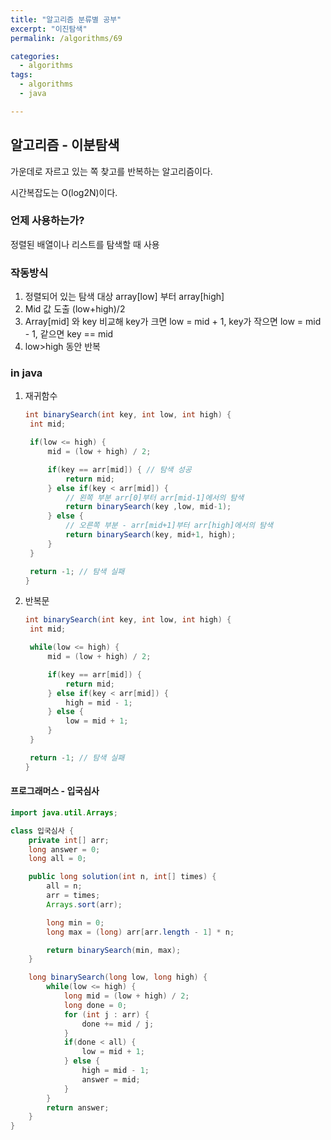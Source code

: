 ```yaml
---
title: "알고리즘 분류별 공부"
excerpt: "이진탐색"
permalink: /algorithms/69

categories:
  - algorithms
tags:
  - algorithms
  - java

---
```


## 알고리즘 - 이분탐색

가운데로 자르고 있는 쪽 찾고를 반복하는 알고리즘이다.

시간복잡도는 O(log2N)이다.



### 언제 사용하는가?

정렬된 배열이나 리스트를 탐색할 때 사용



### 작동방식

1. 정렬되어 있는 탐색 대상 array[low] 부터 array[high]
2. Mid 값 도출 (low+high)/2
3. Array[mid] 와 key 비교해 key가 크면 low = mid + 1, key가 작으면 low = mid - 1, 같으면 key == mid
4. low>high 동안 반복



### in java

1. 재귀함수

   ```java
   int binarySearch(int key, int low, int high) {
   	int mid;
   
   	if(low <= high) {
   		mid = (low + high) / 2;
   
   		if(key == arr[mid]) { // 탐색 성공 
   			return mid;
   		} else if(key < arr[mid]) {
   			// 왼쪽 부분 arr[0]부터 arr[mid-1]에서의 탐색 
   			return binarySearch(key ,low, mid-1);  
   		} else {
   			// 오른쪽 부분 - arr[mid+1]부터 arr[high]에서의 탐색 
   			return binarySearch(key, mid+1, high); 
   		}
   	}
   
   	return -1; // 탐색 실패 
   }
   ```

2. 반복문

   ```java
   int binarySearch(int key, int low, int high) {
   	int mid;
   
   	while(low <= high) {
   		mid = (low + high) / 2;
   
   		if(key == arr[mid]) {
   			return mid;
   		} else if(key < arr[mid]) {
   			high = mid - 1;
   		} else {
   			low = mid + 1;
   		}
   	}
   
   	return -1; // 탐색 실패 
   }
   ```

#### 프로그래머스 - 입국심사

```java
import java.util.Arrays;

class 입국심사 {
    private int[] arr;
    long answer = 0;
    long all = 0;

    public long solution(int n, int[] times) {
        all = n;
        arr = times;
        Arrays.sort(arr);

        long min = 0;
        long max = (long) arr[arr.length - 1] * n;

        return binarySearch(min, max);
    }

    long binarySearch(long low, long high) {
        while(low <= high) {
            long mid = (low + high) / 2;
            long done = 0;
            for (int j : arr) {
                done += mid / j;
            }
            if(done < all) {
                low = mid + 1;
            } else {
                high = mid - 1;
                answer = mid;
            }
        }
        return answer;
    }
}
```